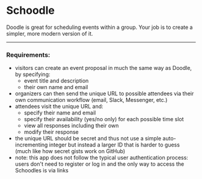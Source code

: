 # Schoodle

Doodle is great for scheduling events within a group. Your job is to create a simpler, more modern version of it.

___

### Requirements:

* visitors can create an event proposal in much the same way as Doodle, by specifying:
  * event title and description
  * their own name and email
* organizers can then send the unique URL to possible attendees via their own communication workflow (email, Slack, Messenger, etc.)
* attendees visit the unique URL and:
  * specify their name and email
  * specify their availability (yes/no only) for each possible time slot
  * view all responses including their own
  * modify their response
* the unique URL should be secret and thus not use a simple auto-incrementing integer but instead a larger ID that is harder to guess (much like how secret gists work on GitHub)
* note: this app does not follow the typical user authentication process: users don't need to register or log in and the only way to access the Schoodles is via links
